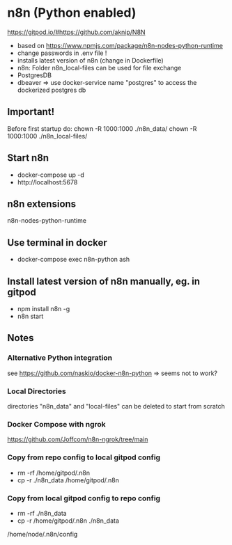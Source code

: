 # n8n (Python enabled) 

https://gitpod.io/#https://github.com/aknip/N8N

- based on https://www.npmjs.com/package/n8n-nodes-python-runtime
- change passwords in .env file !
- installs latest version of n8n (change in Dockerfile)
- n8n: Folder n8n_local-files can be used for file exchange
- PostgresDB
- dbeaver => use docker-service name "postgres" to access the dockerized postgres db 


## Important!
Before first startup do:
chown -R 1000:1000 ./n8n_data/
chown -R 1000:1000 ./n8n_local-files/

## Start n8n 
- docker-compose up -d
- http://localhost:5678

## n8n extensions
n8n-nodes-python-runtime


## Use terminal in docker
- docker-compose exec n8n-python ash


## Install latest version of n8n manually, eg. in gitpod
- npm install n8n -g
- n8n start

## Notes

### Alternative Python integration
see https://github.com/naskio/docker-n8n-python => seems not to work?

### Local Directories
directories "n8n_data" and "local-files" can be deleted to start from scratch

### Docker Compose with ngrok
https://github.com/Joffcom/n8n-ngrok/tree/main

### Copy from repo config to local gitpod config
- rm -rf /home/gitpod/.n8n
- cp -r ./n8n_data /home/gitpod/.n8n

### Copy from local gitpod config to repo config
- rm -rf ./n8n_data
- cp -r /home/gitpod/.n8n ./n8n_data


/home/node/.n8n/config